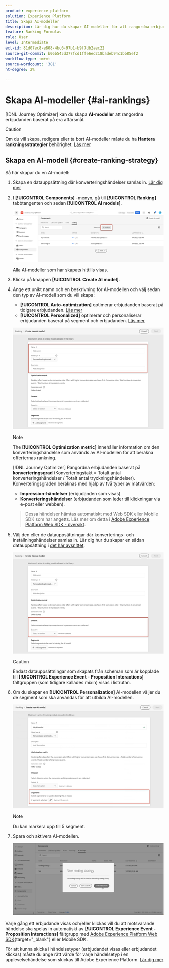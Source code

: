 ```yaml
---
product: experience platform
solution: Experience Platform
title: Skapa AI-modeller
description: Lär dig hur du skapar AI-modeller för att rangordna erbjudanden
feature: Ranking Formulas
role: User
level: Intermediate
exl-id: 81d07ec8-e808-4bc6-97b1-b9f7db2aec22
source-git-commit: b06b545d377fcd1ffe6ed218badeb94c1bb85ef2
workflow-type: tm+mt
source-wordcount: '381'
ht-degree: 2%

---
```


# Skapa AI-modeller {#ai-rankings}

[!DNL Journey Optimizer] kan du skapa **AI-modeller** att rangordna erbjudanden baserat på era affärsmål.

>[!CAUTION]
>
>Om du vill skapa, redigera eller ta bort AI-modeller måste du ha **Hantera rankningsstrategier** behörighet. [Läs mer](../../administration/high-low-permissions.md#manage-ranking-strategies)

## Skapa en AI-modell {#create-ranking-strategy}

Så här skapar du en AI-modell:

1. Skapa en datauppsättning där konverteringshändelser samlas in. [Lär dig mer](../data-collection/create-dataset.md)

1. I **[!UICONTROL Components]** -menyn, gå till **[!UICONTROL Ranking]** tabbtangenten och sedan **[!UICONTROL AI models]**.

   ![](../assets/ai-ranking-list.png)

   Alla AI-modeller som har skapats hittills visas.

1. Klicka på knappen **[!UICONTROL Create AI model]**.

1. Ange ett unikt namn och en beskrivning för AI-modellen och välj sedan den typ av AI-modell som du vill skapa:

   * **[!UICONTROL Auto-optimization]** optimerar erbjudanden baserat på tidigare erbjudanden. [Läs mer](auto-optimization-model.md)
   * **[!UICONTROL Personalized]** optimerar och personaliserar erbjudanden baserat på segment och erbjudanden. [Läs mer](personalized-optimization-model.md)

   ![](../assets/ai-ranking-fields.png)

   >[!NOTE]
   >
   >The **[!UICONTROL Optimization metric]** innehåller information om den konverteringshändelse som används av AI-modellen för att beräkna offerternas rankning.
   >
   >[!DNL Journey Optimizer] Rangordna erbjudanden baserat på **konverteringsgrad** (Konverteringstakt = Totalt antal konverteringshändelser / Totalt antal tryckningshändelser). Konverteringsgraden beräknas med hjälp av två typer av mätvärden:
   >* **Impression-händelser** (erbjudanden som visas)
   >* **Konverteringshändelser** (erbjudanden som leder till klickningar via e-post eller webben).

   >
   >Dessa händelser hämtas automatiskt med Web SDK eller Mobile SDK som har angetts. Läs mer om detta i [Adobe Experience Platform Web SDK - översikt](https://experienceleague.adobe.com/docs/experience-platform/edge/home.html?lang=en).

1. Välj den eller de datauppsättningar där konverterings- och inställningshändelser samlas in. Lär dig hur du skapar en sådan datauppsättning i [det här avsnittet](../data-collection/create-dataset.md). <!--This dataset needs to be associated with a schema that must have the **[!UICONTROL Proposition Interactions]** field group (previously known as mixin) associated with it.-->

   ![](../assets/ai-ranking-dataset-id.png)

   >[!CAUTION]
   >
   >Endast datauppsättningar som skapats från scheman som är kopplade till **[!UICONTROL Experience Event - Proposition Interactions]** fältgruppen (som tidigare kallades mixin) visas i listrutan.

1. Om du skapar en **[!UICONTROL Personalization]** AI-modellen väljer du de segment som ska användas för att utbilda AI-modellen.

   ![](../assets/ai-ranking-segments.png)

   >[!NOTE]
   >
   >Du kan markera upp till 5 segment.

1. Spara och aktivera AI-modellen.

   ![](../assets/ai-ranking-save-activate.png)

<!--At this point, you must have:

* created the AI model,
* defined which type of event you want to capture - offer displayed (impression) and/or offer clicked (conversion),
* and in which dataset you want to collect the event data.-->

Varje gång ett erbjudande visas och/eller klickas vill du att motsvarande händelse ska spelas in automatiskt av **[!UICONTROL Experience Event - Proposition Interactions]** fältgrupp med [Adobe Experience Platform Web SDK](https://experienceleague.adobe.com/docs/experience-platform/edge/web-sdk-faq.html#what-is-adobe-experience-platform-web-sdk%3F){target="_blank"} eller Mobile SDK.

För att kunna skicka i händelsetyper (erbjudandet visas eller erbjudandet klickas) måste du ange rätt värde för varje händelsetyp i en upplevelsehändelse som skickas till Adobe Experience Platform. [Lär dig mer](../data-collection/schema-requirement.md)